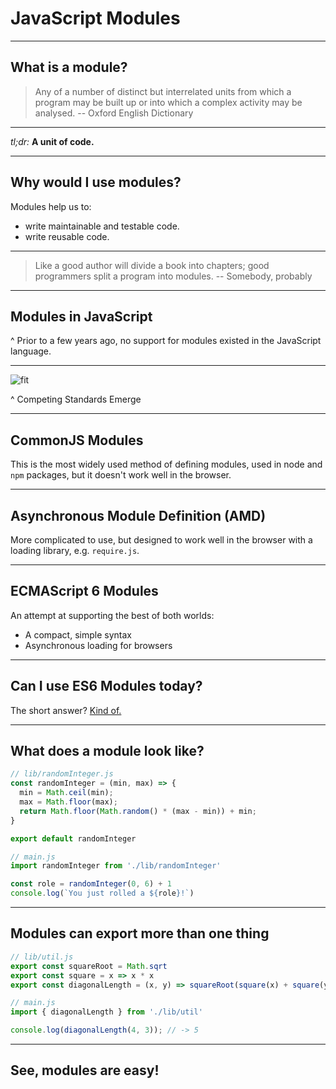 # JavaScript Modules

---

## What is a module?

> Any of a number of distinct but interrelated units from which a program may be built up or into which a complex activity may be analysed.
> -- Oxford English Dictionary

---

_tl;dr:_ **A unit of code.**

---

## Why would I use modules?

Modules help us to:

- write maintainable and testable code.
- write reusable code.

---

> Like a good author will divide a book into chapters;
> good programmers split a program into modules.
> -- Somebody, probably

---

## Modules in JavaScript

^ Prior to a few years ago, no support for modules existed in the JavaScript language.

---

![fit](https://imgs.xkcd.com/comics/standards.png)

^ Competing Standards Emerge

---

## CommonJS Modules

This is the most widely used method of defining modules, used in node and `npm` packages, but it doesn't work well in the browser.

---

## Asynchronous Module Definition (AMD)

More complicated to use, but designed to work well in the browser with a loading library, e.g. `require.js`.

---

## ECMAScript 6 Modules

An attempt at supporting the best of both worlds:

- A compact, simple syntax
- Asynchronous loading for browsers

---

## Can I use ES6 Modules today?

The short answer? [Kind of.](https://caniuse.com/#feat=es6-module)

---

## What does a module look like?

```JavaScript
// lib/randomInteger.js
const randomInteger = (min, max) => {
  min = Math.ceil(min);
  max = Math.floor(max);
  return Math.floor(Math.random() * (max - min)) + min;
}

export default randomInteger

// main.js
import randomInteger from './lib/randomInteger'

const role = randomInteger(0, 6) + 1
console.log(`You just rolled a ${role}!`)
```

---

## Modules can export more than one thing

```JavaScript
// lib/util.js
export const squareRoot = Math.sqrt
export const square = x => x * x
export const diagonalLength = (x, y) => squareRoot(square(x) + square(y))

// main.js
import { diagonalLength } from './lib/util'

console.log(diagonalLength(4, 3)); // -> 5
```

---

## See, modules are easy!
